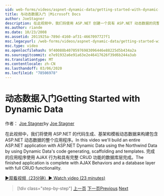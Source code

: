 ```yaml
---
uid: web-forms/videos/aspnet-dynamic-data/getting-started-with-dynamic-data
title: 与动态数据入门 |Microsoft Docs
author: JoeStagner
description: 在此视频中，我们将使用 ASP.NET 创建一个具有 ASP.NET 动态数据的完整应用程序，该应用程序通过使用动态数据的代码生成 scaffoldi 。
ms.author: riande
ms.date: 10/23/2008
ms.assetid: 2011925a-789d-4160-af31-4667097727f1
msc.legacyurl: /web-forms/videos/aspnet-dynamic-data/getting-started-with-dynamic-data
msc.type: video
ms.openlocfilehash: 9f40088b40705976983096446e88225d5b434a2a
ms.sourcegitcommit: e7e91932a6e91a63e2e46417626f39d6b244a3ab
ms.translationtype: MT
ms.contentlocale: zh-CN
ms.lasthandoff: 03/06/2020
ms.locfileid: "78506978"
---
```

# <a name="getting-started-with-dynamic-data"></a><span data-ttu-id="712a1-103">动态数据入门</span><span class="sxs-lookup"><span data-stu-id="712a1-103">Getting Started with Dynamic Data</span></span>

<span data-ttu-id="712a1-104">作者： [Joe Stagner](https://github.com/JoeStagner)</span><span class="sxs-lookup"><span data-stu-id="712a1-104">by [Joe Stagner](https://github.com/JoeStagner)</span></span>

<span data-ttu-id="712a1-105">在此视频中，我们将使用 ASP.NET 的代码生成、基架和模板动态数据来构建包含 ASP.NET 动态数据的整个应用程序。</span><span class="sxs-lookup"><span data-stu-id="712a1-105">In this video we'll build an entire ASP.NET application with ASP.NET Dynamic Data using the Northwind Data by using Dynamic Data's code generating, scaffolding and templates.</span></span> <span data-ttu-id="712a1-106">完成的应用程序使用 AJAX 行为和具有完整 CRUD 功能的数据库层完成。</span><span class="sxs-lookup"><span data-stu-id="712a1-106">The finished application is complete with AJAX Behaviors and a database layer with full CRUD functionality.</span></span>

[<span data-ttu-id="712a1-107">&#9654;观看视频（23分钟）</span><span class="sxs-lookup"><span data-stu-id="712a1-107">&#9654; Watch video (23 minutes)</span></span>](https://channel9.msdn.com/Blogs/ASP-NET-Site-Videos/getting-started-with-dynamic-data)

> [!div class="step-by-step"]
> <span data-ttu-id="712a1-108">[上一页](how-do-i-use-a-dynamiccontrol-in-listview-and-detailsview-controls.md)
> [下一页](begin-editing-the-templates-in-aspnet-dynamic-data-applications.md)</span><span class="sxs-lookup"><span data-stu-id="712a1-108">[Previous](how-do-i-use-a-dynamiccontrol-in-listview-and-detailsview-controls.md)
[Next](begin-editing-the-templates-in-aspnet-dynamic-data-applications.md)</span></span>
